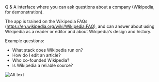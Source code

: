 Q & A interface where you can ask questions about a company (Wikipedia, for demonstration).

The app is trained on the Wikipedia FAQs (https://en.wikipedia.org/wiki/Wikipedia:FAQ), and can answer about using Wikipedia as a reader or editor and about Wikipedia's design and history. 

Example questions: 

- What stack does Wikipedia run on?
- How do I edit an article?
- Who co-founded Wikipedia?
- Is Wikipedia a reliable source?

![Alt text](/relative/path/to/interface.png?raw=true)


